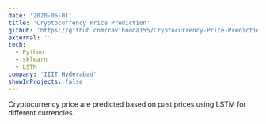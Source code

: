 ```yaml
---
date: '2020-05-01'
title: 'Cryptocurrency Price Prediction'
github: 'https://github.com/ravihooda155/Cryptocurrency-Price-Prediction'
external: ''
tech:
  - Python
  - sklearn
  - LSTM
company: 'IIIT Hyderabad'
showInProjects: false
---
```


Cryptocurrency price are predicted based on past prices using LSTM for different currencies.
